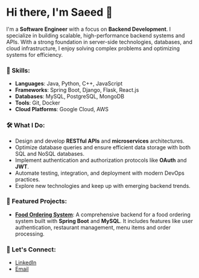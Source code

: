 # Hi there, I'm Saeed 👋

I'm a **Software Engineer** with a focus on **Backend Development**. I specialize in building scalable, high-performance backend systems and APIs. With a strong foundation in server-side technologies, databases, and cloud infrastructure, I enjoy solving complex problems and optimizing systems for efficiency.

### 🚀 Skills:
- **Languages**: Java, Python, C++, JavaScript
- **Frameworks**: Spring Boot, Django, Flask, React.js
- **Databases**: MySQL, PostgreSQL, MongoDB
- **Tools**: Git, Docker
- **Cloud Platforms**: Google Cloud, AWS

### 🛠️ What I Do:
- Design and develop **RESTful APIs** and **microservices** architectures.
- Optimize database queries and ensure efficient data storage with both SQL and NoSQL databases.
- Implement authentication and authorization protocols like **OAuth** and **JWT**.
- Automate testing, integration, and deployment with modern DevOps practices.
- Explore new technologies and keep up with emerging backend trends.

### 🌟 Featured Projects:
- **[Food Ordering System](https://github.com/SaeedGooda/Food-Ordering-System)**: A comprehensive backend for a food ordering system built with **Spring Boot** and **MySQL**. It includes features like user authentication, restaurant management, menu items and order processing.
  
### 🔗 Let's Connect:
- [LinkedIn](https://www.linkedin.com/in/saeed-gooda-bbaa091a3/)
- [Email](mailto:saeedgooda219@gmail.com)

